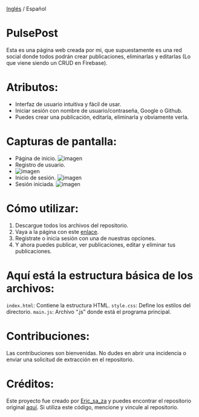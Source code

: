 [Inglés](https://github.com/ericsaza/pulse-post-app/blob/main/README.md) / Español

# PulsePost
Esta es una página web creada por mi, que supuestamente es una red social donde todos podrán crear publicaciones, eliminarlas y editarlas (Lo que viene siendo un CRUD en Firebase).

# Atributos:
- Interfaz de usuario intuitiva y fácil de usar.
- Iniciar sesión con nombre de usuario/contraseña, Google o Github.
- Puedes crear una publicación, editarla, eliminarla y obviamente verla.

# Capturas de pantalla:
- Página de inicio.
![imagen](https://github.com/ericsaza/pulse-post-app/assets/94136968/a7d229c8-1902-49ca-aed5-2d2720feb3bb)
- Registro de usuario.
- ![imagen](https://github.com/ericsaza/pulse-post-app/assets/94136968/28528eb4-9646-471b-8cc8-f9c67170c57c)
- Inicio de sesión.
![imagen](https://github.com/ericsaza/pulse-post-app/assets/94136968/7685aef6-9d0b-4767-b660-ce50a3db84b1)
- Sesión iniciada.
![imagen](https://github.com/ericsaza/pulse-post-app/assets/94136968/6e75952f-5c69-41c2-82d1-bcec56769a25)

# Cómo utilizar:
1. Descargue todos los archivos del repositorio.
2. Vaya a la página con este [enlace](https://pulse-post.web.app).
3. Regístrate o inicia sesión con una de nuestras opciones.
4. Y ahora puedes publicar, ver publicaciones, editar y eliminar tus publicaciones.

# Aquí está la estructura básica de los archivos:
`index.html`: Contiene la estructura HTML.
`style.css`: Define los estilos del directorio.
`main.js`: Archivo “.js” donde está el programa principal.

# Contribuciones:
Las contribuciones son bienvenidas. No dudes en abrir una incidencia o enviar una solicitud de extracción en el repositorio.

# Créditos:
Este proyecto fue creado por [Eric_sa_za](https://www.linkedin.com/in/eric-salado-zafra/) y puedes encontrar el repositorio original [aquí](https://github.com/ericsaza).
Si utiliza este código, mencione y vincule al repositorio.
